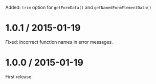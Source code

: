 Added: `trim` option for `getFormData()` and `getNamedFormElementData()`

# 1.0.1 / 2015-01-19

Fixed: incorrect function names in error messages.

# 1.0.0 / 2015-01-19

First release.